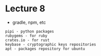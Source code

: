 # Lecture 8

- gradle, npm, etc

```
pipi - python packages
rubygems - for ruby
crates.io - for rust
keybase - cryptographic keys repositories
apt - packages repository for ubuntu
```
